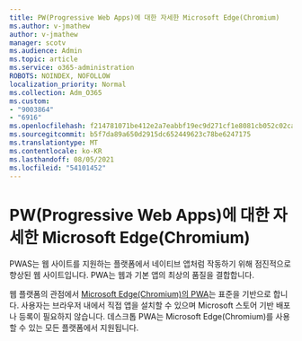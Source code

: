 ```yaml
---
title: PW(Progressive Web Apps)에 대한 자세한 Microsoft Edge(Chromium)
ms.author: v-jmathew
author: v-jmathew
manager: scotv
ms.audience: Admin
ms.topic: article
ms.service: o365-administration
ROBOTS: NOINDEX, NOFOLLOW
localization_priority: Normal
ms.collection: Adm_O365
ms.custom:
- "9003864"
- "6916"
ms.openlocfilehash: f214781071be412e2a7eabbf19ec9d271cf1e8081cb052c02cad614da0372eaf
ms.sourcegitcommit: b5f7da89a650d2915dc652449623c78be6247175
ms.translationtype: MT
ms.contentlocale: ko-KR
ms.lasthandoff: 08/05/2021
ms.locfileid: "54101452"
---
```

# <a name="learn-about-progressive-web-apps-pwas-on-microsoft-edge-chromium"></a>PW(Progressive Web Apps)에 대한 자세한 Microsoft Edge(Chromium)

PWAS는 웹 사이트를 지원하는 플랫폼에서 네이티브 앱처럼 작동하기 위해 점진적으로 향상된 웹 사이트입니다. PWA는 웹과 기본 앱의 최상의 품질을 결합합니다.

웹 플랫폼의 관점에서 [Microsoft Edge(Chromium)의 PWA](https://go.microsoft.com/fwlink/?linkid=2135193)는 표준을 기반으로 합니다. 사용자는 브라우저 내에서 직접 앱을 설치할 수 있으며 Microsoft 스토어 기반 배포나 등록이 필요하지 않습니다. 데스크톱 PWA는 Microsoft Edge(Chromium)를 사용할 수 있는 모든 플랫폼에서 지원됩니다.
